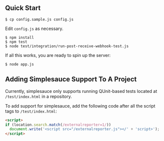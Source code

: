 ## Quick Start

    $ cp config.sample.js config.js
    
Edit `config.js` as necessary.

    $ npm install
    $ npm test
    $ node test/integration/run-post-receive-webhook-test.js

If all this works, you are ready to spin up the server:

    $ node app.js

## Adding Simplesauce Support To A Project

Currently, simplesauce only supports running QUnit-based tests located
at `/test/index.html` in a repository.

To add support for simplesauce, add the following code after all the script 
tags to `/test/index.html`:

```html
<script>
if (location.search.match(/externalreporter=1/))
  document.write('<script src="/externalreporter.js"></' + 'script>');
</script>
```
